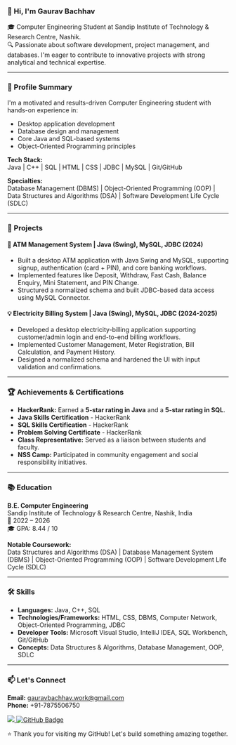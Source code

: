 ### 👋 Hi, I'm Gaurav Bachhav

🎓 Computer Engineering Student at Sandip Institute of Technology & Research Centre, Nashik.  
🔍 Passionate about software development, project management, and databases. I'm eager to contribute to innovative projects with strong analytical and technical expertise.

---

### 🧠 Profile Summary

I'm a motivated and results-driven Computer Engineering student with hands-on experience in:

-   Desktop application development
-   Database design and management
-   Core Java and SQL-based systems
-   Object-Oriented Programming principles

**Tech Stack:**  
Java | C++ | SQL | HTML | CSS | JDBC | MySQL | Git/GitHub

**Specialties:**  
Database Management (DBMS) | Object-Oriented Programming (OOP) | Data Structures and Algorithms (DSA) | Software Development Life Cycle (SDLC)

---

### 🚀 Projects

#### 🏧 ATM Management System | Java (Swing), MySQL, JDBC (2024)
-   Built a desktop ATM application with Java Swing and MySQL, supporting signup, authentication (card + PIN), and core banking workflows.
-   Implemented features like Deposit, Withdraw, Fast Cash, Balance Enquiry, Mini Statement, and PIN Change.
-   Structured a normalized schema and built JDBC-based data access using MySQL Connector.

#### 💡 Electricity Billing System | Java (Swing), MySQL, JDBC (2024-2025)
-   Developed a desktop electricity-billing application supporting customer/admin login and end-to-end billing workflows.
-   Implemented Customer Management, Meter Registration, Bill Calculation, and Payment History.
-   Designed a normalized schema and hardened the UI with input validation and confirmations.

---

### 🏆 Achievements & Certifications

-   **HackerRank:** Earned a **5-star rating in Java** and a **5-star rating in SQL**.
-   **Java Skills Certification** - HackerRank
-   **SQL Skills Certification** - HackerRank
-   **Problem Solving Certificate** - HackerRank
-   **Class Representative:** Served as a liaison between students and faculty.
-   **NSS Camp:** Participated in community engagement and social responsibility initiatives.

---

### 📚 Education

**B.E. Computer Engineering**  
Sandip Institute of Technology & Research Centre, Nashik, India  
📅 2022 – 2026  
🎓 GPA: 8.44 / 10

**Notable Coursework:**  
Data Structures and Algorithms (DSA) | Database Management System (DBMS) | Object-Oriented Programming (OOP) | Software Development Life Cycle (SDLC)

---

### 🛠️ Skills

-   **Languages:** Java, C++, SQL
-   **Technologies/Frameworks:** HTML, CSS, DBMS, Computer Network, Object-Oriented Programming, JDBC
-   **Developer Tools:** Microsoft Visual Studio, IntelliJ IDEA, SQL Workbench, Git/GitHub
-   **Concepts:** Data Structures & Algorithms, Database Management, OOP, SDLC

---
### 📫 Let's Connect

**Email:** [gauravbachhav.work@gmail.com](mailto:gauravbachhav.work@gmail.com)  
**Phone:** +91-7875506750

<p align="left">
  <a href="https://www.linkedin.com/in/YOUR_LINKEDIN_USERNAME" target="_blank">
    <img src="https://camo.githubusercontent.com/84707cd23f1398cdd2317cc3b45b16e380d3d6c7cdcb791cb82795982b8d01a9/68747470733a2f2f696d672e736869656c64732e696f2f62616467652f4769744875622d466f6c6c6f772d626c61636b3f6c6f676f3d676974687562"/>
  </a>
  <a href="https://github.com/GauravPBachhav" target="_blank">
    <img src="https://img.shields.io/badge/GitHub-Follow-181717?style=for-the-badge&logo=github&logoColor=white" alt="GitHub Badge"/>
  </a>
</p>
⭐ Thank you for visiting my GitHub! Let's build something amazing together.
